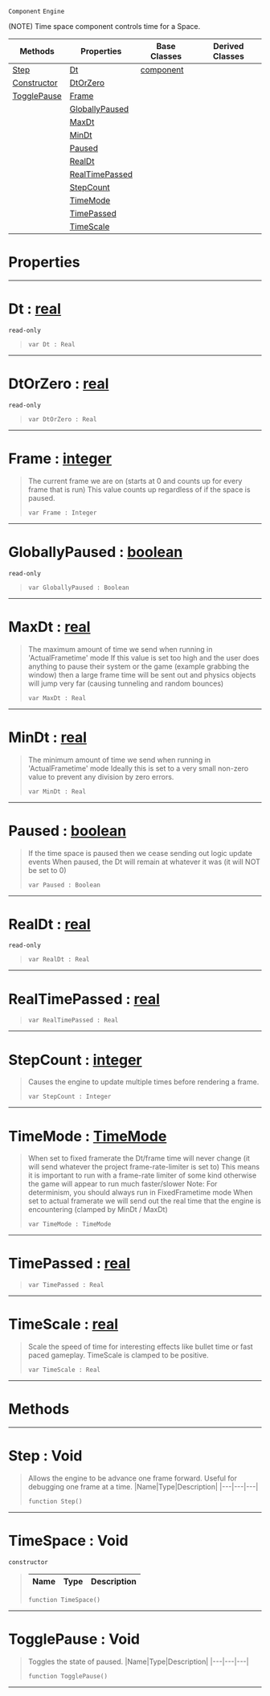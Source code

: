  `Component` `Engine`



(NOTE) Time space component controls time for a Space.

|Methods|Properties|Base Classes|Derived Classes|
|---|---|---|---|
|[Step](timespace.md#step-void)|[Dt](timespace.md#dt-zilch-engine-documenta)|[component](component.md)| |
|[Constructor](timespace.md#timespace-void)|[DtOrZero](timespace.md#dtorzilch-zilch-engine-doc)| | |
|[TogglePause](timespace.md#togglepause-void)|[Frame](timespace.md#frame-zilch-engine-docume)| | |
| |[GloballyPaused](timespace.md#globallypaused-zilch-engi)| | |
| |[MaxDt](timespace.md#maxdt-zilch-engine-docume)| | |
| |[MinDt](timespace.md#mindt-zilch-engine-docume)| | |
| |[Paused](timespace.md#paused-zilch-engine-docum)| | |
| |[RealDt](timespace.md#realdt-zilch-engine-docum)| | |
| |[RealTimePassed](timespace.md#realtimepassed-zilch-engi)| | |
| |[StepCount](timespace.md#stepcount-zilch-engine-do)| | |
| |[TimeMode](timespace.md#timemode-zilch-engine-doc)| | |
| |[TimePassed](timespace.md#timepassed-zilch-engine-d)| | |
| |[TimeScale](timespace.md#timescale-zilch-engine-do)| | |


 #  Properties


---  
 #  Dt : [real](../nada_base_types/real.md)

 `read-only`

> 
> ```TS:Nada
> var Dt : Real


---  
 #  DtOrZero : [real](../nada_base_types/real.md)

 `read-only`

> 
> ```TS:Nada
> var DtOrZero : Real


---  
 #  Frame : [integer](../nada_base_types/integer.md)

> The current frame we are on (starts at 0 and counts up for every frame that is run) This value counts up regardless of if the space is paused.
> ```TS:Nada
> var Frame : Integer


---  
 #  GloballyPaused : [boolean](../nada_base_types/boolean.md)

 `read-only`

> 
> ```TS:Nada
> var GloballyPaused : Boolean


---  
 #  MaxDt : [real](../nada_base_types/real.md)

> The maximum amount of time we send when running in 'ActualFrametime' mode If this value is set too high and the user does anything to pause their system or the game (example grabbing the window) then a large frame time will be sent out and physics objects will jump very far (causing tunneling and random bounces)
> ```TS:Nada
> var MaxDt : Real


---  
 #  MinDt : [real](../nada_base_types/real.md)

> The minimum amount of time we send when running in 'ActualFrametime' mode Ideally this is set to a very small non-zero value to prevent any division by zero errors.
> ```TS:Nada
> var MinDt : Real


---  
 #  Paused : [boolean](../nada_base_types/boolean.md)

> If the time space is paused then we cease sending out logic update events When paused, the Dt will remain at whatever it was (it will NOT be set to 0)
> ```TS:Nada
> var Paused : Boolean


---  
 #  RealDt : [real](../nada_base_types/real.md)

 `read-only`

> 
> ```TS:Nada
> var RealDt : Real


---  
 #  RealTimePassed : [real](../nada_base_types/real.md)

> 
> ```TS:Nada
> var RealTimePassed : Real


---  
 #  StepCount : [integer](../nada_base_types/integer.md)

> Causes the engine to update multiple times before rendering a frame.
> ```TS:Nada
> var StepCount : Integer


---  
 #  TimeMode : [TimeMode](../enum_reference.md#timemode)

> When set to fixed framerate the Dt/frame time will never change (it will send whatever the project frame-rate-limiter is set to) This means it is important to run with a frame-rate limiter of some kind otherwise the game will appear to run much faster/slower Note: For determinism, you should always run in FixedFrametime mode When set to actual framerate we will send out the real time that the engine is encountering (clamped by MinDt / MaxDt)
> ```TS:Nada
> var TimeMode : TimeMode


---  
 #  TimePassed : [real](../nada_base_types/real.md)

> 
> ```TS:Nada
> var TimePassed : Real


---  
 #  TimeScale : [real](../nada_base_types/real.md)

> Scale the speed of time for interesting effects like bullet time or fast paced gameplay. TimeScale is clamped to be positive.
> ```TS:Nada
> var TimeScale : Real


---  
 #  Methods


---  
 #  Step : Void

> Allows the engine to be advance one frame forward. Useful for debugging one frame at a time.
> |Name|Type|Description|
> |---|---|---|
> ```TS:Nada
> function Step()
> ``` 


---  
 #  TimeSpace : Void

 `constructor`

> 
> |Name|Type|Description|
> |---|---|---|
> ```TS:Nada
> function TimeSpace()
> ``` 


---  
 #  TogglePause : Void

> Toggles the state of paused.
> |Name|Type|Description|
> |---|---|---|
> ```TS:Nada
> function TogglePause()
> ``` 


---  
 

 